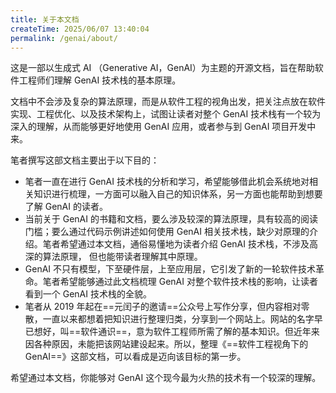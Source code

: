 ```yaml
---
title: 关于本文档
createTime: 2025/06/07 13:40:04
permalink: /genai/about/
---
```

这是一部以生成式 AI （Generative AI，GenAI）为主题的开源文档，旨在帮助软件工程师们理解 GenAI 技术栈的基本原理。

文档中不会涉及复杂的算法原理，而是从软件工程的视角出发，把关注点放在软件实现、工程优化、以及技术架构上，试图让读者对整个 GenAI 技术栈有一个较为深入的理解，从而能够更好地使用 GenAI 应用，或者参与到 GenAI 项目开发中来。

笔者撰写这部文档主要出于以下目的：

- 笔者一直在进行 GenAI 技术栈的分析和学习，希望能够借此机会系统地对相关知识进行梳理，一方面可以融入自己的知识体系，另一方面也能帮助到想要了解 GenAI 的读者。
- 当前关于 GenAI 的书籍和文档，要么涉及较深的算法原理，具有较高的阅读门槛；要么通过代码示例讲述如何使用 GenAI 相关技术栈，缺少对原理的介绍。笔者希望通过本文档，通俗易懂地为读者介绍 GenAI 技术栈，不涉及高深的算法原理， 但也能带读者理解其中原理。
- GenAI 不只有模型，下至硬件层，上至应用层，它引发了新的一轮软件技术革命。笔者希望能够通过此文档梳理 GenAI 对整个软件技术栈的影响，让读者看到一个 GenAI 技术栈的全貌。
- 笔者从 2019 年起在==元闰子的邀请==公众号上写作分享，但内容相对零散，一直以来都想着把知识进行整理归类，分享到一个网站上。网站的名字早已想好，叫==软件通识==，意为软件工程师所需了解的基本知识。但近年来因各种原因，未能把该网站建设起来。所以，整理《==软件工程视角下的 GenAI==》这部文档，可以看成是迈向该目标的第一步。

希望通过本文档，你能够对 GenAI 这个现今最为火热的技术有一个较深的理解。
